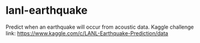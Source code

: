 # lanl-earthquake
Predict when an earthquake will occur from acoustic data.
Kaggle challenge link: https://www.kaggle.com/c/LANL-Earthquake-Prediction/data
